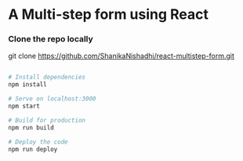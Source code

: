 
# A Multi-step form using React

### Clone the repo locally
git clone https://github.com/ShanikaNishadhi/react-multistep-form.git  

```bash

# Install dependencies
npm install

# Serve on localhost:3000
npm start

# Build for production
npm run build

# Deploy the code
npm run deploy